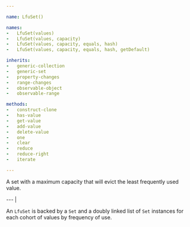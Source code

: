```yaml
---

name: LfuSet()

names:
-   LfuSet(values)
-   LfuSet(values, capacity)
-   LfuSet(values, capacity, equals, hash)
-   LfuSet(values, capacity, equals, hash, getDefault)

inherits:
-   generic-collection
-   generic-set
-   property-changes
-   range-changes
-   observable-object
-   observable-range

methods:
-   construct-clone
-   has-value
-   get-value
-   add-value
-   delete-value
-   one
-   clear
-   reduce
-   reduce-right
-   iterate

---
```


A set with a maximum capacity that will evict the least frequently used value.

--- |

An `LfuSet` is backed by a `Set` and a doubly linked list of `Set` instances for
each cohort of values by frequency of use.

